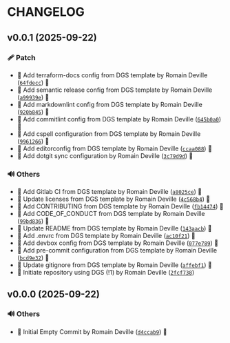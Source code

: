 <!-- markdownlint-disable-file -->
# CHANGELOG

## v0.0.1 (2025-09-22)

### 🩹 Patch

  * 🔧 Add terraform-docs config from DGS template by Romain Deville ([`64fdecc`](https://framagit.org/rdeville-public/opentofu/openbao-group/-/commit/64fdecc273d30a7ec4e7b3ada7712c6f7d2638ee)) 🔏
  * 🔧 Add semantic release config from DGS template by Romain Deville ([`a99939e`](https://framagit.org/rdeville-public/opentofu/openbao-group/-/commit/a99939ead898ff8a7574e579d78364a0a38b1521)) 🔏
  * 🔧 Add markdownlint config from DGS template by Romain Deville ([`920b845`](https://framagit.org/rdeville-public/opentofu/openbao-group/-/commit/920b845bbb6910f70773e991be1e174a60990465)) 🔏
  * 🔧 Add commitlint config from DGS template by Romain Deville ([`645b0a0`](https://framagit.org/rdeville-public/opentofu/openbao-group/-/commit/645b0a0736d0192f3d9d3eda6774931065c4cb9d)) 🔏
  * 🔧 Add cspell configuration from DGS template by Romain Deville ([`9961266`](https://framagit.org/rdeville-public/opentofu/openbao-group/-/commit/99612669d929fb6cd688363455ec8f49cd4662fd)) 🔏
  * 🔧 Add editorconfig from DGS template by Romain Deville ([`ccaa088`](https://framagit.org/rdeville-public/opentofu/openbao-group/-/commit/ccaa08861308bf740fe6a27e490e377e45abc037)) 🔏
  * 🔧 Add dotgit sync configuration by Romain Deville ([`3c79d9d`](https://framagit.org/rdeville-public/opentofu/openbao-group/-/commit/3c79d9d8a88e14917124e5dcdedf6857644abbd7)) 🔏

### 🔊 Others

  * 👷 Add Gitlab CI from DGS template by Romain Deville ([`a8025ce`](https://framagit.org/rdeville-public/opentofu/openbao-group/-/commit/a8025ced41c658c0a834a880a88135812defc5ee)) 🔏
  * 📄 Update licenses from DGS template by Romain Deville ([`4c568b4`](https://framagit.org/rdeville-public/opentofu/openbao-group/-/commit/4c568b42e959fae37cc009629a96fc8c7f541d35)) 🔏
  * 📝 Add CONTRIBUTING from DGS template by Romain Deville ([`fb14474`](https://framagit.org/rdeville-public/opentofu/openbao-group/-/commit/fb14474959e668dbf99dea5eea66b68658f56ce2)) 🔏
  * 📝 Add CODE_OF_CONDUCT from DGS template by Romain Deville ([`99bd836`](https://framagit.org/rdeville-public/opentofu/openbao-group/-/commit/99bd8364f251596d690295d28afbfdadc3d53b4b)) 🔏
  * 📝 Update README from DGS template by Romain Deville ([`143aacb`](https://framagit.org/rdeville-public/opentofu/openbao-group/-/commit/143aacbe7116c19c937b6f3e0c58c5d17968e0cf)) 🔏
  * 🔨 Add .envrc from DGS template by Romain Deville ([`ac10f21`](https://framagit.org/rdeville-public/opentofu/openbao-group/-/commit/ac10f21d4fd71488d7287b4739afc8408d041fa5)) 🔏
  * 🔨 Add devbox config from DGS template by Romain Deville ([`077e789`](https://framagit.org/rdeville-public/opentofu/openbao-group/-/commit/077e7899337b3952082d4065e5e7de323edf9122)) 🔏
  * 🔨 Add pre-commit configuration from DGS template by Romain Deville ([`bcd9e32`](https://framagit.org/rdeville-public/opentofu/openbao-group/-/commit/bcd9e324db41f3f68e0d69df5db25887aa5fd64f)) 🔏
  * 🙈 Update gitignore from DGS template by Romain Deville ([`affebf1`](https://framagit.org/rdeville-public/opentofu/openbao-group/-/commit/affebf1e0ef42bb7f375b1e75e77e39bea36fff4)) 🔏
  * 🚀 Initiate repository using DGS (!1) by Romain Deville ([`2fcf738`](https://framagit.org/rdeville-public/opentofu/openbao-group/-/commit/2fcf7381d71fa017a040facff132ea73b626e16d))

## v0.0.0 (2025-09-22)

### 🔊 Others

  * 🎉 Initial Empty Commit by Romain Deville ([`d4ccab9`](https://framagit.org/rdeville-public/opentofu/openbao-group/-/commit/d4ccab9c52c25a9abc0b55fdc225cef67a858d62)) 🔏
